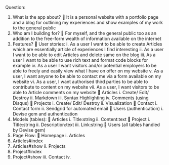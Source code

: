 Question:
1.	What is the app about?
	It is a personal website with a portfolio page and a blog for outlining my experiences and show examples of my work to the general public
2.	Who am I building for? 
	For myself, and the general public too as an addition to the free-form wealth of information available on the internet
3.	Features?
	User stories:
i.	As a user I want to be able to create Articles which are essentially article of experiences I find interesting
ii.	As a user I want to be able to edit Articles and delete same on the blog
iii.	As a user I want to be able to use rich text and format code blocks for example
iv.	As a user I want visitors and/or potential employers to be able to freely and easily view what I have on offer on my website
v.	As a user, I want anyone to be able to contact me via a form available on my website
vi.	As a user, I want authorised third parties to be able to contribute to content on my website
vii.	As a user, I want visitors to be able to Article comments on my website
	Articles 
i.	Create/ Edit/ Destroy
ii.	Markdown
iii.	Syntax Highlighting
iv.	Comments (using Disqus)
	Projects 
i.	Create/ Edit/ Destroy
ii.	Visualization
	Contact 
i.	Contact form
ii.	Sendgrid for automated email
	Users (authentication)
i.	Devise gem and authentication
4.	Models (tables):
	Articles
i.	Title:string
ii.	Content:text
	Project
i.	Title:string
ii.	Description:text
iii.	Link:string
	Users (all tables handled by Devise gem)
5.	Page Flow:
	Homepage
i.	Articles 
1.	Articles#index
2.	Articles#show
ii.	Projects 
1.	Project#index
2.	Project#show
iii.	Contact
iv.	
